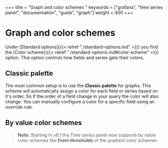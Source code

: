 +++
title = "Graph and color schemes "
keywords = ["grafana", "time series panel", "documentation", "guide", "graph"]
weight = 400
+++

# Graph and color schemes 

Under [Standard options]({{< relref "./standard-options.md" >}}) you find the [Color scheme]({{< relref "./standard-options.md#color-scheme" >}}) option. This option controls how fields and series gets their colors. 

## Classic palette 

The most common setup is to use the **Classic palette** for graphs. This scheme will automatically assign a color for each field or series based on it's order. So if the order of a field change in your query the color will also change. You can manually configure a color for a specific field using an override rule. 

## By value color schemes 

 > **Note:** Starting in v8.1 the Time series panel now supports by value color schemes like **From thresholds** of the gradient color schemes. 

 
